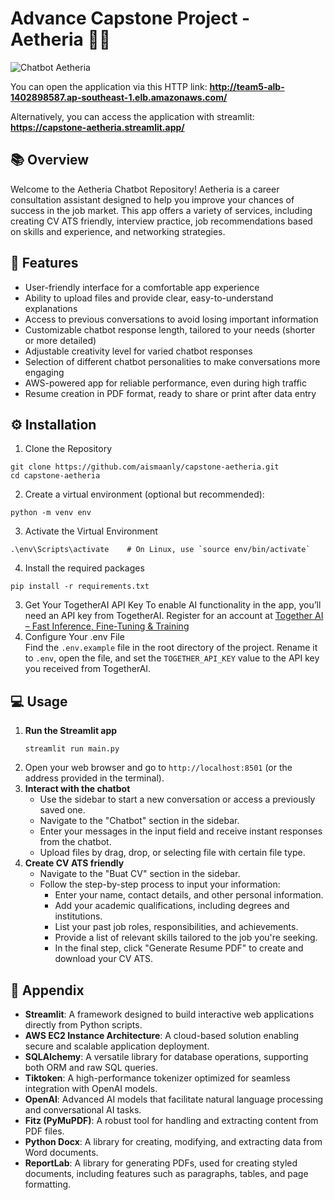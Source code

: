 # Advance Capstone Project - Aetheria 👾✨
![Chatbot Aetheria](mainpage.gif)

You can open the application via this HTTP link:
**http://team5-alb-1402898587.ap-southeast-1.elb.amazonaws.com/**

Alternatively, you can access the application with streamlit:
**https://capstone-aetheria.streamlit.app/**

## 📚 Overview
Welcome to the Aetheria Chatbot Repository! Aetheria is a career consultation assistant designed to help you improve your chances of success in the job market. This app offers a variety of services, including creating CV ATS friendly, interview practice, job recommendations based on skills and experience, and networking strategies.

## 👾 Features
- User-friendly interface for a comfortable app experience  
- Ability to upload files and provide clear, easy-to-understand explanations  
- Access to previous conversations to avoid losing important information  
- Customizable chatbot response length, tailored to your needs (shorter or more detailed)  
- Adjustable creativity level for varied chatbot responses  
- Selection of different chatbot personalities to make conversations more engaging  
- AWS-powered app for reliable performance, even during high traffic  
- Resume creation in PDF format, ready to share or print after data entry  

## ⚙️ Installation
1. Clone the Repository
```
git clone https://github.com/aismaanly/capstone-aetheria.git
cd capstone-aetheria
```
2. Create a virtual environment (optional but recommended):
```
python -m venv env
```
3. Activate the Virtual Environment
```
.\env\Scripts\activate    # On Linux, use `source env/bin/activate`
```
4. Install the required packages
```
pip install -r requirements.txt
```
3. Get Your TogetherAI API Key
To enable AI functionality in the app, you’ll need an API key from TogetherAI. Register for an account at [Together AI – Fast Inference, Fine-Tuning & Training](https://www.together.ai/)
4. Configure Your .env File  
Find the `.env.example` file in the root directory of the project. Rename it to `.env`, open the file, and set the `TOGETHER_API_KEY` value to the API key you received from TogetherAI.  

## 💻 Usage
1. **Run the Streamlit app**
    ```
    streamlit run main.py
    ```
2. Open your web browser and go to `http://localhost:8501` (or the address provided in the terminal).
3. **Interact with the chatbot**
    - Use the sidebar to start a new conversation or access a previously saved one.
    - Navigate to the "Chatbot" section in the sidebar.
    - Enter your messages in the input field and receive instant responses from the chatbot.
    - Upload files by drag, drop, or selecting file with certain file type.
4. **Create CV ATS friendly**
    - Navigate to the "Buat CV" section in the sidebar.
    - Follow the step-by-step process to input your information:
        - Enter your name, contact details, and other personal information.
        - Add your academic qualifications, including degrees and institutions.
        - List your past job roles, responsibilities, and achievements.
        - Provide a list of relevant skills tailored to the job you're seeking.
        - In the final step, click "Generate Resume PDF" to create and download your CV ATS.

## 📖 Appendix 
- **Streamlit**: A framework designed to build interactive web applications directly from Python scripts. 
- **AWS EC2 Instance Architecture**: A cloud-based solution enabling secure and scalable application deployment.  
- **SQLAlchemy**: A versatile library for database operations, supporting both ORM and raw SQL queries.  
- **Tiktoken**: A high-performance tokenizer optimized for seamless integration with OpenAI models.  
- **OpenAI**: Advanced AI models that facilitate natural language processing and conversational AI tasks.  
- **Fitz (PyMuPDF)**: A robust tool for handling and extracting content from PDF files.  
- **Python Docx**: A library for creating, modifying, and extracting data from Word documents.  
- **ReportLab**: A library for generating PDFs, used for creating styled documents, including features such as paragraphs, tables, and page formatting.